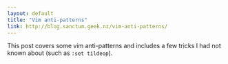 ```yaml
---
layout: default
title: "Vim anti-patterns"
link: http://blog.sanctum.geek.nz/vim-anti-patterns/
---
```


This post covers some vim anti-patterns and includes a few tricks I had not
known about (such as `:set tildeop`).

